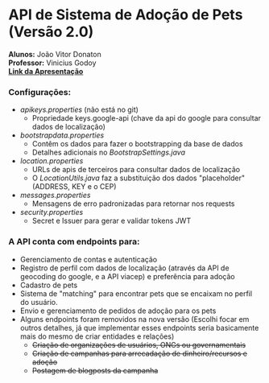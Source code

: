 # API de Sistema de Adoção de Pets (Versão 2.0)

<b>Alunos:</b> João Vitor Donaton <br>
<b>Professor:</b> Vinicius Godoy <br>
<b>[Link da Apresentação](https://docs.google.com/presentation/d/13cT0ZHaYo5hq0otKDznQIyC0bLPGd1kjzCT8pPLYeIM/edit?usp=sharing)</b> <br>

### **Configurações:**

- <i>apikeys.properties</i> (não está no git)
  - Propriedade keys.google-api (chave da api do google para consultar dados de localização)
- <i>bootstrapdata.properties</i>
    - Contêm os dados para fazer o bootstrapping da base de dados
    - Detalhes adicionais no <i>BootstrapSettings.java</i>
- <i>location.properties</i>
  - URLs de apis de terceiros para consultar dados de localização
  - O <i>LocationUtils.java</i> faz a substituição dos dados "placeholder" (ADDRESS, KEY e o CEP)
- <i>messages.properties</i>
  - Mensagens de erro padronizadas para retornar nos requests
- <i>security.properties</i>
  - Secret e Issuer para gerar e validar tokens JWT

### **A API conta com endpoints para:**

- Gerenciamento de contas e autenticação
- Registro de perfil com dados de localização (através da API de geocoding do google, e a API viacep) e preferência para adoção
- Cadastro de pets
- Sistema de "matching" para encontrar pets que se encaixam no perfil do usuário.
- Envio e gerenciamento de pedidos de adoção para os pets
- Alguns endpoints foram removidos na nova versão (Escolhi focar em outros detalhes, já que implementar esses endpoints seria basicamente mais do mesmo de criar entidades e relações)
  - ~~Criação de organizações de usuários, ONGs ou governamentais~~
  - ~~Criação de campanhas para arrecadação de dinheiro/recursos e adoção~~
  - ~~Postagem de blogposts da campanha~~
